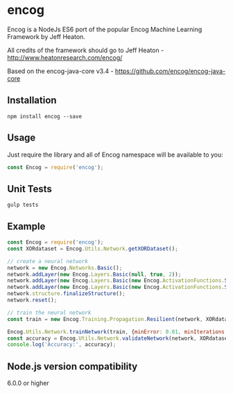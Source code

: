 # encog
Encog is a NodeJs ES6 port of the popular Encog Machine Learning Framework by Jeff Heaton.

All credits of the framework should go to Jeff Heaton - http://www.heatonresearch.com/encog/

Based on the encog-java-core v3.4 - https://github.com/encog/encog-java-core

## Installation

    npm install encog --save
    
## Usage

Just require the library and all of Encog namespace will be available to you:

```javascript
const Encog = require('encog');
```

## Unit Tests

    gulp tests

## Example

```javascript
const Encog = require('encog');
const XORdataset = Encog.Utils.Network.getXORDataset();

// create a neural network
network = new Encog.Networks.Basic();
network.addLayer(new Encog.Layers.Basic(null, true, 2));
network.addLayer(new Encog.Layers.Basic(new Encog.ActivationFunctions.Sigmoid(), true, 4));
network.addLayer(new Encog.Layers.Basic(new Encog.ActivationFunctions.Sigmoid(), false, 1));
network.structure.finalizeStructure();
network.reset();

// train the neural network
const train = new Encog.Training.Propagation.Resilient(network, XORdataset.input, XORdataset.output);

Encog.Utils.Network.trainNetwork(train, {minError: 0.01, minIterations: 5});
const accuracy = Encog.Utils.Network.validateNetwork(network, XORdataset.input, XORdataset.output);
console.log('Accuracy:', accuracy);
```

## Node.js version compatibility

6.0.0 or higher